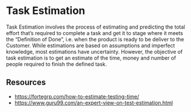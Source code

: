 # Task Estimation 

Task Estimation involves the process of estimating and predicting the total effort that’s required to complete a task and get it to stage where it meets the “Definition of Done”, i.e. when the product is ready to be deliver to the Customer. While estimations are based on assumptions and imperfect knowledge, most estimations have uncertainty. However, the objective of task estimation is to get an estimate of the time, money and number of people required to finish the defined task. 


## Resources
- https://fortegrp.com/how-to-estimate-testing-time/ 
- https://www.guru99.com/an-expert-view-on-test-estimation.html 


